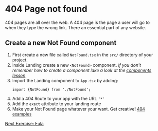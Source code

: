 # 404 Page not found

404 pages are all over the web. A 404 page is the page a user will go to when
they type the wrong link. There an essential part of any website.

## Create a new Not Found component

1. First create a new file called `NotFound.tsx` in the `src/` directory of your
   project.
1. Inside Landing create a new `<NotFound>` component. *If you don't remember how
   to create a component lake a look at the [components lesson](/notes/week3/componets.md)*
1. Import the Landing component to `App.tsx` by adding:
   ```tsx
   import {NotFound} from './NotFound';
   ```
1. Add a 404 Route to your app with the URL `'*'`
1. Add the `exact` attribute to your landing route
1. Make your Not Found page whatever your want. Get creative! [404 examples](https://www.creativebloq.com/web-design/best-404-pages-812505)




[Next Exercise: Eula](/notes/week4/eula.md)

